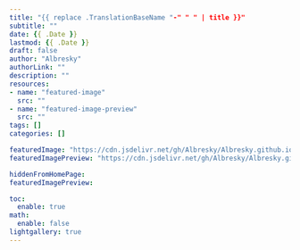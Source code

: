 ```yaml
---
title: "{{ replace .TranslationBaseName "-" " " | title }}"
subtitle: ""
date: {{ .Date }}
lastmod: {{ .Date }}
draft: false
author: "Albresky"
authorLink: ""
description: ""
resources:
- name: "featured-image"
  src: ""
- name: "featured-image-preview"
  src: ""
tags: []
categories: []

featuredImage: "https://cdn.jsdelivr.net/gh/Albresky/Albresky.github.io@master/content/posts/featured-image.png"
featuredImagePreview: "https://cdn.jsdelivr.net/gh/Albresky/Albresky.github.io@master/content/posts/featured-image-preview.png"

hiddenFromHomePage: 
featuredImagePreview: 

toc:
  enable: true
math:
  enable: false
lightgallery: true
---
```


<!--more-->


